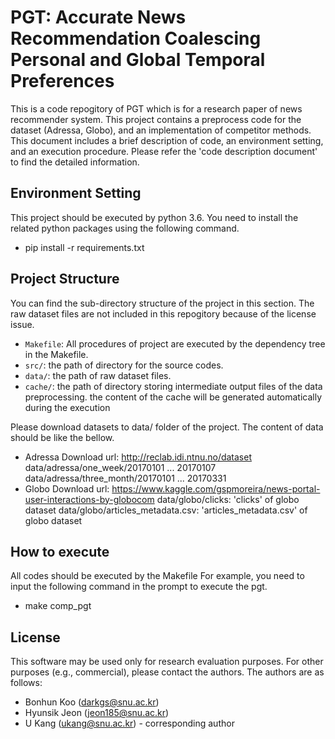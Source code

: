 # PGT: Accurate News Recommendation Coalescing Personal and Global Temporal Preferences
This is a code repogitory of PGT which is for a research paper of news recommender system.
This project contains a preprocess code for the dataset (Adressa, Globo), and an implementation of competitor methods.
This document includes a brief description of code, an environment setting, and an execution procedure.
Please refer the 'code description document' to find the detailed information.

## Environment Setting
This project should be executed by python 3.6.
You need to install the related python packages using the following command.
- pip install -r requirements.txt

## Project Structure
You can find the sub-directory structure of the project in this section.
The raw dataset files are not included in this repogitory because of the license issue.

- `Makefile`: All procedures of project are executed by the dependency tree in the Makefile.
- `src/`: the path of directory for the source codes.
- `data/`: the path of raw dataset files.
- `cache/`: the path of directory storing intermediate output files of the data preprocessing. the content of the cache will be generated automatically during the execution

Please download datasets to data/ folder of the project.
The content of data should be like the bellow.
- Adressa
Download url: http://reclab.idi.ntnu.no/dataset
data/adressa/one_week/20170101 ... 20170107
data/adressa/three_month/20170101 ... 20170331
- Globo
Download url: https://www.kaggle.com/gspmoreira/news-portal-user-interactions-by-globocom
data/globo/clicks: 'clicks' of globo dataset
data/globo/articles_metadata.csv: 'articles_metadata.csv' of globo dataset

## How to execute
All codes should be executed by the Makefile
For example, you need to input the following command in the prompt to execute the pgt.
- make comp_pgt

## License
This software may be used only for research evaluation purposes.
For other purposes (e.g., commercial), please contact the authors.
The authors are as follows:
- Bonhun Koo (<darkgs@snu.ac.kr>)
- Hyunsik Jeon (<jeon185@snu.ac.kr>)
- U Kang (<ukang@snu.ac.kr>) - corresponding author
